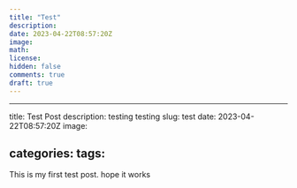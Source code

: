 ```yaml
---
title: "Test"
description: 
date: 2023-04-22T08:57:20Z
image: 
math: 
license: 
hidden: false
comments: true
draft: true
---
```

---
title: Test Post
description: testing testing
slug: test
date: 2023-04-22T08:57:20Z
image: 
<!-- cover.jpg -->
categories:
    <!-- - Example Category -->
tags:
    <!-- - Example Tag -->
---

This is my first test post. hope it works